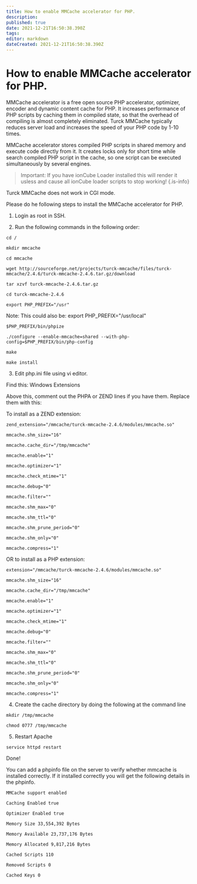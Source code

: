 ```yaml
---
title: How to enable MMCache accelerator for PHP.
description: 
published: true
date: 2021-12-21T16:50:38.390Z
tags: 
editor: markdown
dateCreated: 2021-12-21T16:50:38.390Z
---
```


# How to enable MMCache accelerator for PHP.


MMCache accelerator is a free open source PHP accelerator, optimizer, encoder and dynamic content cache for PHP. It increases performance of PHP scripts by caching them in compiled state, so that the overhead of compiling is almost completely eliminated. Turck MMCache typically reduces server load and increases the speed of your PHP code by 1-10 times.

MMCache accelerator stores compiled PHP scripts in shared memory and execute code directly from it. It creates locks only for short time while search compiled PHP script in the cache, so one script can be executed simultaneously by several engines.

> Important: If you have ionCube Loader installed this will render it usless and cause all ionCube loader scripts to stop working!
{.is-info}


Turck MMCache does not work in CGI mode.

Please do he following steps to install the MMCache accelerator for PHP.

1) Login as root in SSH.

2) Run the following commands in the following order:

```
cd /

mkdir mmcache

cd mmcache

wget http://sourceforge.net/projects/turck-mmcache/files/turck-mmcache/2.4.6/turck-mmcache-2.4.6.tar.gz/download

tar xzvf turck-mmcache-2.4.6.tar.gz

cd turck-mmcache-2.4.6

export PHP_PREFIX="/usr"
```

Note: This could also be: export PHP_PREFIX="/usr/local"

```
$PHP_PREFIX/bin/phpize

./configure --enable-mmcache=shared --with-php-config=$PHP_PREFIX/bin/php-config

make

make install
```

3) Edit php.ini file using vi editor.

Find this: Windows Extensions

Above this, comment out the PHPA or ZEND lines if you have them. Replace them with this:

To install as a ZEND extension:

```
zend_extension="/mmcache/turck-mmcache-2.4.6/modules/mmcache.so"

mmcache.shm_size="16"

mmcache.cache_dir="/tmp/mmcache"

mmcache.enable="1"

mmcache.optimizer="1"

mmcache.check_mtime="1"

mmcache.debug="0"

mmcache.filter=""

mmcache.shm_max="0"

mmcache.shm_ttl="0"

mmcache.shm_prune_period="0"

mmcache.shm_only="0"

mmcache.compress="1"
```

OR to install as a PHP extension:

```
extension="/mmcache/turck-mmcache-2.4.6/modules/mmcache.so"

mmcache.shm_size="16"

mmcache.cache_dir="/tmp/mmcache"

mmcache.enable="1"

mmcache.optimizer="1"

mmcache.check_mtime="1"

mmcache.debug="0"

mmcache.filter=""

mmcache.shm_max="0"

mmcache.shm_ttl="0"

mmcache.shm_prune_period="0"

mmcache.shm_only="0"

mmcache.compress="1"
```

4) Create the cache directory by doing the following at the command line

```
mkdir /tmp/mmcache

chmod 0777 /tmp/mmcache
```

5) Restart Apache

```
service httpd restart
```

Done!

You can add a phpinfo file on the server to verify whether mmcache is installed correctly. If it installed correctly you will get the following details in the phpinfo.

```
MMCache support enabled

Caching Enabled true

Optimizer Enabled true

Memory Size 33,554,392 Bytes

Memory Available 23,737,176 Bytes

Memory Allocated 9,817,216 Bytes

Cached Scripts 110

Removed Scripts 0

Cached Keys 0
```




